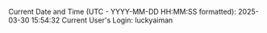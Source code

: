 Current Date and Time (UTC - YYYY-MM-DD HH:MM:SS formatted): 2025-03-30 15:54:32
Current User's Login: luckyaiman

